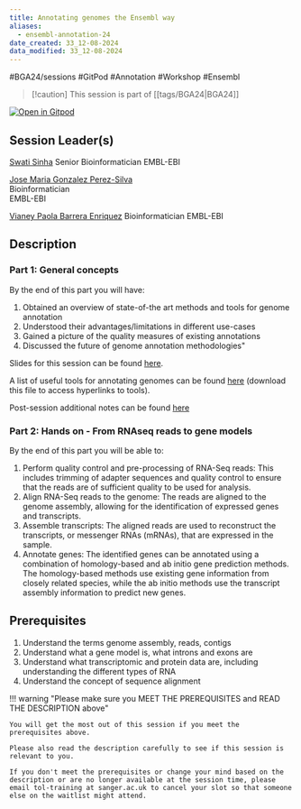 ```yaml
---
title: Annotating genomes the Ensembl way
aliases:
  - ensembl-annotation-24
date_created: 33_12-08-2024
data_modified: 33_12-08-2024
---
```

#BGA24/sessions #GitPod #Annotation #Workshop #Ensembl 

> [!caution] This session is part of [[tags/BGA24|BGA24]]

[![Open in Gitpod](https://gitpod.io/button/open-in-gitpod.svg)](https://gitpod.io/#https://github.com/thebgacademy/ensembl-annotation) 

## Session Leader(s)

[Swati Sinha](https://www.ebi.ac.uk/people/person/swati-sinha/)
Senior Bioinformatician
EMBL-EBI

[Jose Maria Gonzalez Perez-Silva](https://www.ebi.ac.uk/people/person/jose-maria-gonzalez-perez-silva/)  
Bioinformatician  
EMBL-EBI

[Vianey Paola Barrera Enriquez](https://www.ebi.ac.uk/people/person/vianey-barrera/)
Bioinformatician
EMBL-EBI

## Description

### Part 1: General concepts

By the end of this part you will have:

1. Obtained an overview of state-of-the art methods and tools for genome annotation
2. Understood their advantages/limitations in different use-cases
3. Gained a picture of the quality measures of existing annotations
4. Discussed the future of genome annotation methodologies"

Slides for this session can be found [here](https://github.com/thebgacademy/ensembl-annotation/blob/main/Annotating_Genomes_the_Ensembl_Way.pdf).

A list of useful tools for annotating genomes can be found [here](https://github.com/thebgacademy/ensembl-annotation/blob/main/Tools_for_Annotation.pdf) (download this file to access hyperlinks to tools).

Post-session additional notes can be found [here](https://github.com/thebgacademy/ensembl-annotation/blob/main/Post_session_notes.pdf)

### Part 2: Hands on - From RNAseq reads to gene models

By the end of this part you will be able to:

1. Perform quality control and pre-processing of RNA-Seq reads: This includes trimming of adapter sequences and quality control to ensure that the reads are of sufficient quality to be used for analysis.
2. Align RNA-Seq reads to the genome: The reads are aligned to the genome assembly, allowing for the identification of expressed genes and transcripts.
3. Assemble transcripts: The aligned reads are used to reconstruct the transcripts, or messenger RNAs (mRNAs), that are expressed in the sample.
4. Annotate genes: The identified genes can be annotated using a combination of homology-based and ab initio gene prediction methods. The homology-based methods use existing gene information from closely related species, while the ab initio methods use the transcript assembly information to predict new genes.

## Prerequisites

1. Understand the terms genome assembly, reads, contigs
2. Understand what a gene model is, what introns and exons are
3. Understand what transcriptomic and protein data are, including understanding the different types of RNA
4. Understand the concept of sequence alignment

!!! warning "Please make sure you MEET THE PREREQUISITES and READ THE DESCRIPTION above"

    You will get the most out of this session if you meet the prerequisites above.

    Please also read the description carefully to see if this session is relevant to you.
    
    If you don't meet the prerequisites or change your mind based on the description or are no longer available at the session time, please email tol-training at sanger.ac.uk to cancel your slot so that someone else on the waitlist might attend.
